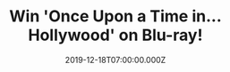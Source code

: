 ---
campaign-uuid: "c-c2068b9a-f219-420a-9a41-87e581e0aeb4"
type: "Competition"
category: "Entertainment"
date: "2019-12-18T07:00:00.000Z"
end-date: "2020-02-18T23:59:00.000Z"
disable-form: false
is_promoted: false
has_entry_page: true
title: "Win 'Once Upon a Time in... Hollywood' on Blu-ray!"
competition-description: "<p>We are giving away the movie everybody is talking about:\
  \ 'Once Upon a Time in... Hollywood' on Blu-ray. The ninth film from the writer-director\
  \ Quentin Tarantino, featuring a large ensemble cast and multiple storylines in\
  \ a tribute to the final moments of Hollywood’s golden age.</p>\n<p>Want it? Click\
  \ below for a chance to win now.</p>\n"
hero-header: "Win 'Once Upon a Time in... Hollywood' on Blu-ray!"
terms-confirmation: "N/A"
banner-img: "https://assets.expresslyapp.com/asset-b178c082-bb1c-477c-a66c-43fef2f6d441.jpg"
logo-left-href: "aaa.nme.com"
logo-left-image: "https://assets.expresslyapp.com/asset-5420b1be-32a9-46f4-8849-e8981df51f6d.jpg"
logo-left-title: "NME AAA"
bg-image-hero: "https://assets.expresslyapp.com/asset-d04a810e-6e8e-4d7a-a250-160231b416b3.jpg"
bg-image-first: "https://assets.expresslyapp.com/asset-fa832435-22fd-43ad-89b4-e91e73cd0c35.jpg"
section1-content: "<p>Quentin Tarantino’s Once Upon a Time... in Hollywood visits\
  \ 1969 Los Angeles, where everything is changing, as TV star Rick Dalton (Leonardo\
  \ DiCaprio) and his longtime stunt double Cliff Booth (Brad Pitt) make their way\
  \ around an industry they hardly recognize anymore.</p>\n<p>The ninth film from\
  \ the writer-director features a large ensemble cast and multiple storylines in\
  \ a tribute to the final moments of Hollywood’s golden age.</p>\n"
entry-title: "Win 'Once Upon a Time in... Hollywood' on Blu-ray!"
entry-content: "<p>Enter the draw to win 'Once Upon a Time in... Hollywood' on Blu-ray\
  \ by completing the form below before 23:59 on the 18th of February 2020.</p>\n"
has-winner: false
prize-description: "'Once Upon a Time in... Hollywood' on Blu-ray"
special-conditions: "Multiple entries are allowed up to one every day."
country-restrictions:
- "GB"
---